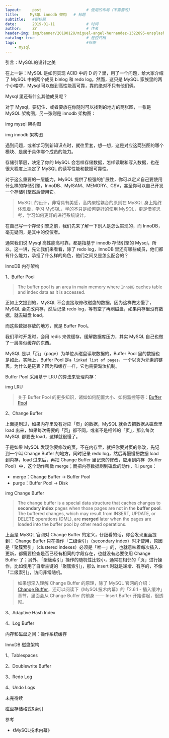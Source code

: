 ```yaml
---
layout:     post                    # 使用的布局（不需要改）
title:     MySQL innodb 架构   # 标题 
subtitle:   #副标题
date:       2019-01-11              # 时间
author:     ZY                      # 作者
header-img: img/banner/20190128/miguel-angel-hernandez-1322895-unsplash.jpg    #这篇文章标题背景图片
catalog: true                       # 是否归档
tags:                               #标签
    - Mysql
---
```


引言：MySQL的设计之美

在上一讲：MySQL 是如何实现 ACID 中的 D 的？里，用了一个问题，给大家介绍了 MySQL 中的两个成员 binlog 和 redo log。然而，这只是 MySQL 家族里的两个小喽啰，Mysql 可以做到高性能高可靠，靠的绝对不只有他们俩。

Mysql 里还有什么其他成员呢？

对于 Mysql，要记住、或者要放在你随时可以找到的地方的两张图，一张是 MySQL 架构图，另一张则是 innodb 架构图：

img mysql 架构图

img innodb 架构图

遇到问题，或者学习到新知识点时，就往里套，想一想，这是对应这两张图的哪个模块、是属于具体哪个成员的能力。

存储引擎层，决定了你的 MySQL 会怎样存储数据，怎样读取和写入数据，也在很大程度上决定了 MySQL 的读写性能和数据可靠性。

对于这么重要的一层能力，MySQL 提供了极强的扩展性，你可以定义自己要使用什么样的存储引擎，InnoDB、MyISAM、MEMORY、CSV，甚至你可以自己开发一个存储引擎然后使用它。

> MySQL 的设计，非常具有美感，高内聚松耦合的原则在 MySQL 身上始终体现着，学习 MySQL，学的不只是如何更好的使用 MySQL，更是借鉴思考，学习如何更好的进行系统设计。

在自己写一个存储引擎之前，我们先来了解一下别人是怎么实现的，而 InnoDB，毫无疑问，是其中的佼佼者。

通常我们说 Mysql 高性能高可靠，都是指基于 innodb 存储引擎的 Mysql，所以，这一讲，先让我们来看看，除了 redo log，InnoDB 里还有哪些成员，他们都有什么能力，承担了什么样的角色，他们之间又是怎么配合的？



InnoDB 内存架构

1、Buffer Pool

> The buffer pool is an area in main memory where `InnoDB` caches table and index data as it is accessed.

正如上文提到的，MySQL 不会直接取修改磁盘的数据，因为这样做太慢了，MySQL 会先改内存，然后记录 redo log，等有空了再刷磁盘，如果内存里没有数据，就去磁盘 load。

而这些数据存放的地方，就是 Buffer Pool。

我们平时开发时，会用 redis 来做缓存，缓解数据库压力，其实 MySQL 自己也做了一层类似缓存的东西。

MySQL 是以「页」（page）为单位从磁盘读取数据的，Buffer Pool 里的数据也是如此，实际上，Buffer Pool 是`a linked list of pages`，一个以页为元素的链表。为什么是链表？因为和缓存一样，它也需要淘汰机制。

Buffer Pool 采用基于 LRU 的算法来管理内存：

img LRU

>  关于 Buffer Pool 的更多知识，诸如如何配置大小、如何监控等等：[Buffer Pool](https://dev.mysql.com/doc/refman/8.0/en/innodb-buffer-pool.html)

2、Change Buffer

上面提到过，如果内存里没有对应「页」的数据，MySQL 就会去把数据从磁盘里 load 出来，如果每次需要的「页」都不同，或者不是相邻的「页」，那么每次 MySQL 都要去 load，这样就很慢了。

于是如果 MySQL 发现你要修改的页，不在内存里，就把你要对页的修改，先记到一个叫 Change Buffer 的地方，同时记录 redo log，然后再慢慢把数据 load 到内存，load 过来后，再把 Change Buffer 里记录的修改，应用到内存（Buffer Pool）中，这个动作叫做 merge；而把内存数据刷到磁盘的动作，叫 purge：

- merge：Change Buffer -> Buffer Pool
- purge：Buffer Pool -> Disk

img Change Buffer

> The change buffer is a special data structure that caches changes to **secondary index** pages when those pages are not in the **buffer pool**. The buffered changes, which may result from INSERT, UPDATE, or DELETE operations (DML), are **merged** later when the pages are loaded into the buffer pool by other read operations.

上面是 MySQL 官网对  Change Buffer 的定义，仔细看的话，你会发现里面提到： Change Buffer 只在操作「二级索引」（secondary index）时才使用，原因是「聚簇索引」（clustered indexes）必须是「唯一」的，也就意味着每次插入、更新，都需要检查是否已经有相同的字段存在，也就没有必要使用 Change Buffer 了；另外，「聚簇索引」操作的随机性比较小，通常在相邻的「页」进行操作，比如使用了自增主键的「聚簇索引」，那么 insert 时就是递增、有序的，不像「二级索引」，访问非常随机。

> 如果想深入理解 Change Buffer 的原理，除了 MySQL 官网的介绍：[Change Buffer](https://dev.mysql.com/doc/refman/8.0/en/innodb-change-buffer.html)，还可以阅读下《MySQL技术内幕》的「2.6.1 - 插入缓冲」章节，里面会从 Change Buffer 的前身 —— Insert Buffer 开始讲起，很透彻。

3、Adaptive Hash Index



4、Log Buffer



内存和磁盘之间：操作系统缓存



InnoDB 磁盘架构

1、Tablespaces



2、Doublewrite Buffer



3、Redo Log



4、Undo Logs



未完待续

磁盘存储格式&索引



参考

- 《MySQL技术内幕》


